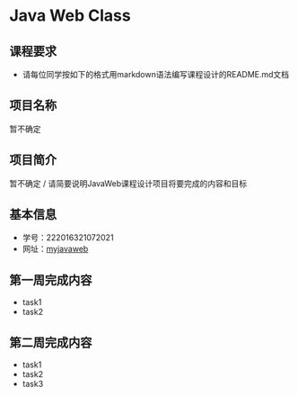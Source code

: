 # Java Web Class
## 课程要求
+ 请每位同学按如下的格式用markdown语法编写课程设计的README.md文档
## 项目名称
暂不确定
## 项目简介
暂不确定 / 请简要说明JavaWeb课程设计项目将要完成的内容和目标
## 基本信息
+ 学号：222016321072021
+ 网址：[myjavaweb](http://47.106.103.209:8080/web)
## 第一周完成内容
+ task1
+ task2
## 第二周完成内容
+ task1
+ task2
+ task3
